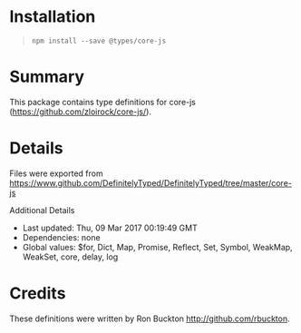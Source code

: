 # Installation
> `npm install --save @types/core-js`

# Summary
This package contains type definitions for core-js (https://github.com/zloirock/core-js/).

# Details
Files were exported from https://www.github.com/DefinitelyTyped/DefinitelyTyped/tree/master/core-js

Additional Details
 * Last updated: Thu, 09 Mar 2017 00:19:49 GMT
 * Dependencies: none
 * Global values: $for, Dict, Map, Promise, Reflect, Set, Symbol, WeakMap, WeakSet, core, delay, log

# Credits
These definitions were written by Ron Buckton <http://github.com/rbuckton>.
